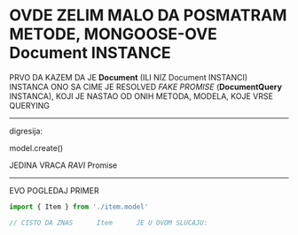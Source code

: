 # OVDE ZELIM MALO DA POSMATRAM METODE, MONGOOSE-OVE Document INSTANCE

PRVO DA KAZEM DA JE **Document** (ILI NIZ Document INSTANCI) INSTANCA ONO SA CIME JE RESOLVED *FAKE PROMISE* (**DocumentQuery** INSTANCA), KOJI JE NASTAO OD ONIH METODA, MODELA, KOJE VRSE QUERYING

*****

digresija:

model.create()

JEDINA VRACA *RAVI* Promise

*****

EVO POGLEDAJ PRIMER

```javascript
import { Item } from './item.model'

// CISTO DA ZNAS      Item      JE U OVOM SLUCAJU:      


```